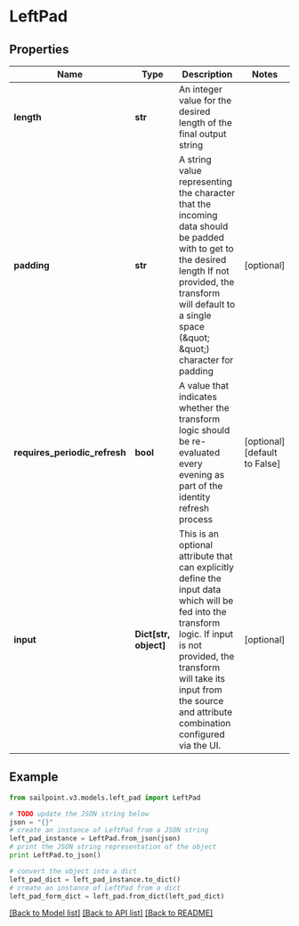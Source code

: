 # LeftPad


## Properties

Name | Type | Description | Notes
------------ | ------------- | ------------- | -------------
**length** | **str** | An integer value for the desired length of the final output string | 
**padding** | **str** | A string value representing the character that the incoming data should be padded with to get to the desired length   If not provided, the transform will default to a single space (\&quot; \&quot;) character for padding  | [optional] 
**requires_periodic_refresh** | **bool** | A value that indicates whether the transform logic should be re-evaluated every evening as part of the identity refresh process | [optional] [default to False]
**input** | **Dict[str, object]** | This is an optional attribute that can explicitly define the input data which will be fed into the transform logic. If input is not provided, the transform will take its input from the source and attribute combination configured via the UI. | [optional] 

## Example

```python
from sailpoint.v3.models.left_pad import LeftPad

# TODO update the JSON string below
json = "{}"
# create an instance of LeftPad from a JSON string
left_pad_instance = LeftPad.from_json(json)
# print the JSON string representation of the object
print LeftPad.to_json()

# convert the object into a dict
left_pad_dict = left_pad_instance.to_dict()
# create an instance of LeftPad from a dict
left_pad_form_dict = left_pad.from_dict(left_pad_dict)
```
[[Back to Model list]](../README.md#documentation-for-models) [[Back to API list]](../README.md#documentation-for-api-endpoints) [[Back to README]](../README.md)


